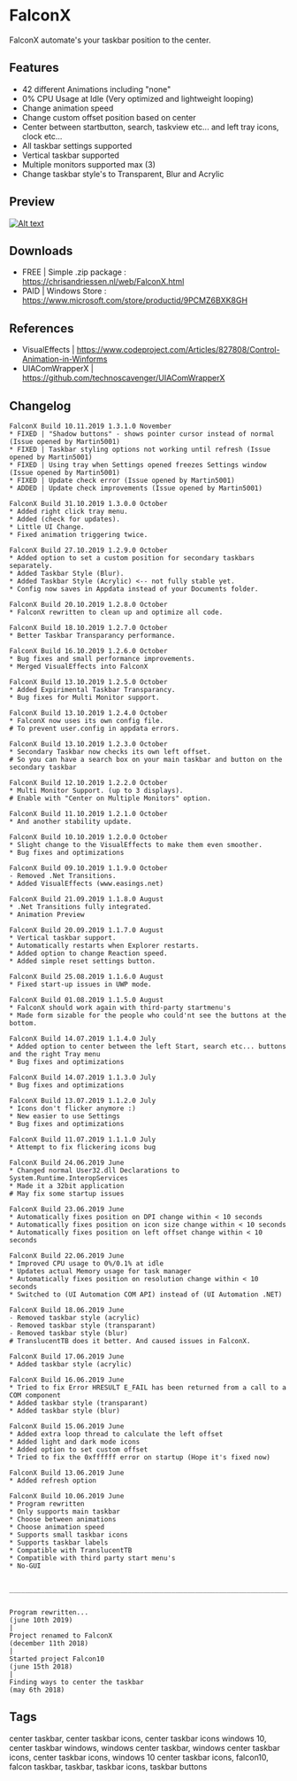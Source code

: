 # FalconX

FalconX automate's your taskbar position to the center.

## Features

- 42 different Animations including "none"
- 0% CPU Usage at Idle (Very optimized and lightweight looping)
- Change animation speed
- Change custom offset position based on center
- Center between startbutton, search, taskview etc... and left tray icons, clock etc...
- All taskbar settings supported
- Vertical taskbar supported
- Multiple monitors supported max (3)
- Change taskbar style's to Transparent, Blur and Acrylic

## Preview

[![Alt text](https://img.youtube.com/vi/diPj9AKCpb4/0.jpg)](https://www.youtube.com/watch?v=diPj9AKCpb4) 

## Downloads

- FREE | Simple .zip package : https://chrisandriessen.nl/web/FalconX.html  
- PAID | Windows Store : https://www.microsoft.com/store/productid/9PCMZ6BXK8GH

## References

- VisualEffects  | https://www.codeproject.com/Articles/827808/Control-Animation-in-Winforms  
- UIAComWrapperX | https://github.com/technoscavenger/UIAComWrapperX

## Changelog

```
FalconX Build 10.11.2019 1.3.1.0 November
* FIXED | "Shadow buttons" - shows pointer cursor instead of normal (Issue opened by Martin5001)
* FIXED | Taskbar styling options not working until refresh (Issue opened by Martin5001)
* FIXED | Using tray when Settings opened freezes Settings window (Issue opened by Martin5001)
* FIXED | Update check error (Issue opened by Martin5001)
* ADDED | Update check improvements (Issue opened by Martin5001)

FalconX Build 31.10.2019 1.3.0.0 October
* Added right click tray menu.
* Added (check for updates).
* Little UI Change.
* Fixed animation triggering twice.

FalconX Build 27.10.2019 1.2.9.0 October
* Added option to set a custom position for secondary taskbars separately. 
* Added Taskbar Style (Blur).
* Added Taskbar Style (Acrylic) <-- not fully stable yet.
* Config now saves in Appdata instead of your Documents folder.

FalconX Build 20.10.2019 1.2.8.0 October
* FalconX rewritten to clean up and optimize all code.

FalconX Build 18.10.2019 1.2.7.0 October
* Better Taskbar Transparancy performance.

FalconX Build 16.10.2019 1.2.6.0 October
* Bug fixes and small performance improvements.
* Merged VisualEffects into FalconX

FalconX Build 13.10.2019 1.2.5.0 October
* Added Expirimental Taskbar Transparancy.
* Bug fixes for Multi Monitor support.

FalconX Build 13.10.2019 1.2.4.0 October
* FalconX now uses its own config file.
# To prevent user.config in appdata errors.

FalconX Build 13.10.2019 1.2.3.0 October
* Secondary Taskbar now checks its own left offset.
# So you can have a search box on your main taskbar and button on the secondary taskbar

FalconX Build 12.10.2019 1.2.2.0 October
* Multi Monitor Support. (up to 3 displays).
# Enable with "Center on Multiple Monitors" option.

FalconX Build 11.10.2019 1.2.1.0 October
* And another stability update.

FalconX Build 10.10.2019 1.2.0.0 October
* Slight change to the VisualEffects to make them even smoother.
* Bug fixes and optimizations

FalconX Build 09.10.2019 1.1.9.0 October
- Removed .Net Transitions.
* Added VisualEffects (www.easings.net)

FalconX Build 21.09.2019 1.1.8.0 August
* .Net Transitions fully integrated.
* Animation Preview

FalconX Build 20.09.2019 1.1.7.0 August
* Vertical taskbar support.
* Automatically restarts when Explorer restarts.
* Added option to change Reaction speed.
* Added simple reset settings button.

FalconX Build 25.08.2019 1.1.6.0 August
* Fixed start-up issues in UWP mode.

FalconX Build 01.08.2019 1.1.5.0 August
* FalconX should work again with third-party startmenu's
* Made form sizable for the people who could'nt see the buttons at the bottom.

FalconX Build 14.07.2019 1.1.4.0 July
* Added option to center between the left Start, search etc... buttons and the right Tray menu
* Bug fixes and optimizations

FalconX Build 14.07.2019 1.1.3.0 July
* Bug fixes and optimizations

FalconX Build 13.07.2019 1.1.2.0 July
* Icons don't flicker anymore :)
* New easier to use Settings
* Bug fixes and optimizations

FalconX Build 11.07.2019 1.1.1.0 July
* Attempt to fix flickering icons bug

FalconX Build 24.06.2019 June
* Changed normal User32.dll Declarations to System.Runtime.InteropServices
* Made it a 32bit application
# May fix some startup issues

FalconX Build 23.06.2019 June
* Automatically fixes position on DPI change within < 10 seconds
* Automatically fixes position on icon size change within < 10 seconds
* Automatically fixes position on left offset change within < 10 seconds

FalconX Build 22.06.2019 June
* Improved CPU usage to 0%/0.1% at idle
* Updates actual Memory usage for task manager
* Automatically fixes position on resolution change within < 10 seconds
* Switched to (UI Automation COM API) instead of (UI Automation .NET)

FalconX Build 18.06.2019 June
- Removed taskbar style (acrylic)
- Removed taskbar style (transparant)
- Removed taskbar style (blur)
# TranslucentTB does it better. And caused issues in FalconX.

FalconX Build 17.06.2019 June
* Added taskbar style (acrylic)

FalconX Build 16.06.2019 June
* Tried to fix Error HRESULT E_FAIL has been returned from a call to a COM component
* Added taskbar style (transparant)
* Added taskbar style (blur)

FalconX Build 15.06.2019 June
* Added extra loop thread to calculate the left offset
* Added light and dark mode icons
* Added option to set custom offset
* Tried to fix the 0xffffff error on startup (Hope it's fixed now)

FalconX Build 13.06.2019 June
* Added refresh option

FalconX Build 10.06.2019 June
* Program rewritten
* Only supports main taskbar
* Choose between animations
* Choose animation speed
* Supports small taskbar icons
* Supports taskbar labels
* Compatible with TranslucentTB
* Compatible with third party start menu's
* No-GUI


_______________________________________________________________________________ 


Program rewritten...
(june 10th 2019)
|
Project renamed to FalconX
(december 11th 2018)
|
Started project Falcon10
(june 15th 2018)
|
Finding ways to center the taskbar
(may 6th 2018) 
```



## Tags
center taskbar, center taskbar icons, center taskbar icons windows 10, center taskbar windows, windows center taskbar, windows center taskbar icons, center taskbar icons, windows 10 center taskbar icons, falcon10, falcon taskbar, taskbar, taskbar icons, taskbar buttons
